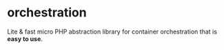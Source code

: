 # orchestration
Lite &amp; fast micro PHP abstraction library for container orchestration that is **easy to use**.
